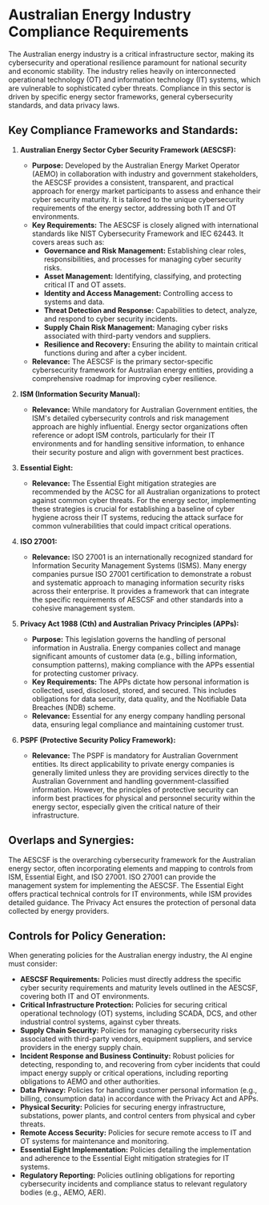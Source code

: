 # Australian Energy Industry Compliance Requirements

The Australian energy industry is a critical infrastructure sector, making its cybersecurity and operational resilience paramount for national security and economic stability. The industry relies heavily on interconnected operational technology (OT) and information technology (IT) systems, which are vulnerable to sophisticated cyber threats. Compliance in this sector is driven by specific energy sector frameworks, general cybersecurity standards, and data privacy laws.

## Key Compliance Frameworks and Standards:

1.  **Australian Energy Sector Cyber Security Framework (AESCSF):**
    *   **Purpose:** Developed by the Australian Energy Market Operator (AEMO) in collaboration with industry and government stakeholders, the AESCSF provides a consistent, transparent, and practical approach for energy market participants to assess and enhance their cyber security maturity. It is tailored to the unique cybersecurity requirements of the energy sector, addressing both IT and OT environments.
    *   **Key Requirements:** The AESCSF is closely aligned with international standards like NIST Cybersecurity Framework and IEC 62443. It covers areas such as:
        *   **Governance and Risk Management:** Establishing clear roles, responsibilities, and processes for managing cyber security risks.
        *   **Asset Management:** Identifying, classifying, and protecting critical IT and OT assets.
        *   **Identity and Access Management:** Controlling access to systems and data.
        *   **Threat Detection and Response:** Capabilities to detect, analyze, and respond to cyber security incidents.
        *   **Supply Chain Risk Management:** Managing cyber risks associated with third-party vendors and suppliers.
        *   **Resilience and Recovery:** Ensuring the ability to maintain critical functions during and after a cyber incident.
    *   **Relevance:** The AESCSF is the primary sector-specific cybersecurity framework for Australian energy entities, providing a comprehensive roadmap for improving cyber resilience.

2.  **ISM (Information Security Manual):**
    *   **Relevance:** While mandatory for Australian Government entities, the ISM's detailed cybersecurity controls and risk management approach are highly influential. Energy sector organizations often reference or adopt ISM controls, particularly for their IT environments and for handling sensitive information, to enhance their security posture and align with government best practices.

3.  **Essential Eight:**
    *   **Relevance:** The Essential Eight mitigation strategies are recommended by the ACSC for all Australian organizations to protect against common cyber threats. For the energy sector, implementing these strategies is crucial for establishing a baseline of cyber hygiene across their IT systems, reducing the attack surface for common vulnerabilities that could impact critical operations.

4.  **ISO 27001:**
    *   **Relevance:** ISO 27001 is an internationally recognized standard for Information Security Management Systems (ISMS). Many energy companies pursue ISO 27001 certification to demonstrate a robust and systematic approach to managing information security risks across their enterprise. It provides a framework that can integrate the specific requirements of AESCSF and other standards into a cohesive management system.

5.  **Privacy Act 1988 (Cth) and Australian Privacy Principles (APPs):**
    *   **Purpose:** This legislation governs the handling of personal information in Australia. Energy companies collect and manage significant amounts of customer data (e.g., billing information, consumption patterns), making compliance with the APPs essential for protecting customer privacy.
    *   **Key Requirements:** The APPs dictate how personal information is collected, used, disclosed, stored, and secured. This includes obligations for data security, data quality, and the Notifiable Data Breaches (NDB) scheme.
    *   **Relevance:** Essential for any energy company handling personal data, ensuring legal compliance and maintaining customer trust.

6.  **PSPF (Protective Security Policy Framework):**
    *   **Relevance:** The PSPF is mandatory for Australian Government entities. Its direct applicability to private energy companies is generally limited unless they are providing services directly to the Australian Government and handling government-classified information. However, the principles of protective security can inform best practices for physical and personnel security within the energy sector, especially given the critical nature of their infrastructure.

## Overlaps and Synergies:

The AESCSF is the overarching cybersecurity framework for the Australian energy sector, often incorporating elements and mapping to controls from ISM, Essential Eight, and ISO 27001. ISO 27001 can provide the management system for implementing the AESCSF. The Essential Eight offers practical technical controls for IT environments, while ISM provides detailed guidance. The Privacy Act ensures the protection of personal data collected by energy providers.

## Controls for Policy Generation:

When generating policies for the Australian energy industry, the AI engine must consider:

*   **AESCSF Requirements:** Policies must directly address the specific cyber security requirements and maturity levels outlined in the AESCSF, covering both IT and OT environments.
*   **Critical Infrastructure Protection:** Policies for securing critical operational technology (OT) systems, including SCADA, DCS, and other industrial control systems, against cyber threats.
*   **Supply Chain Security:** Policies for managing cybersecurity risks associated with third-party vendors, equipment suppliers, and service providers in the energy supply chain.
*   **Incident Response and Business Continuity:** Robust policies for detecting, responding to, and recovering from cyber incidents that could impact energy supply or critical operations, including reporting obligations to AEMO and other authorities.
*   **Data Privacy:** Policies for handling customer personal information (e.g., billing, consumption data) in accordance with the Privacy Act and APPs.
*   **Physical Security:** Policies for securing energy infrastructure, substations, power plants, and control centers from physical and cyber threats.
*   **Remote Access Security:** Policies for secure remote access to IT and OT systems for maintenance and monitoring.
*   **Essential Eight Implementation:** Policies detailing the implementation and adherence to the Essential Eight mitigation strategies for IT systems.
*   **Regulatory Reporting:** Policies outlining obligations for reporting cybersecurity incidents and compliance status to relevant regulatory bodies (e.g., AEMO, AER).

